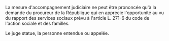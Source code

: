 La mesure d'accompagnement judiciaire ne peut être prononcée qu'à la demande du procureur de la République qui en apprécie l'opportunité au vu du rapport des services sociaux prévu à l'article L. 271-6 du code de l'action sociale et des familles.

Le juge statue, la personne entendue ou appelée.
